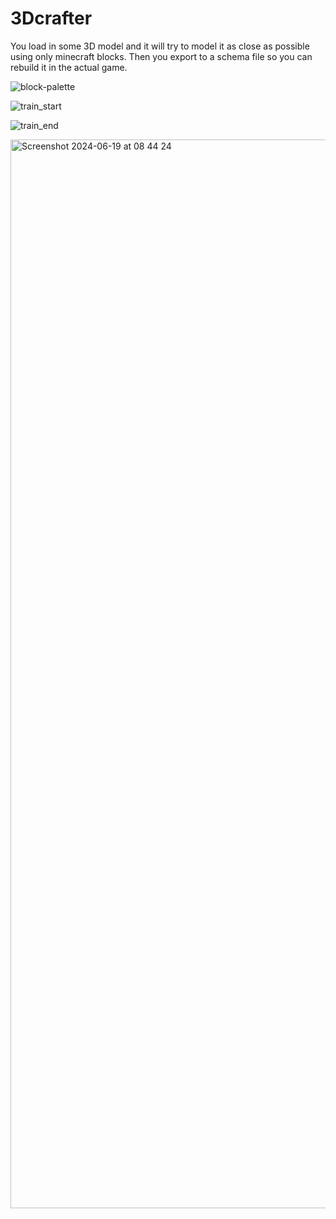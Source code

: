 # 3Dcrafter

You load in some 3D model and it will try to model it as close as possible using only minecraft blocks. Then you export to a schema file so you can rebuild it in the actual game.

![block-palette](https://github.com/mltheuser/3Dcrafter/assets/25958978/8cb8ef41-d141-4b84-ba10-de71514d679d)

![train_start](https://github.com/mltheuser/3Dcrafter/assets/25958978/ce055812-66ab-4246-9f3b-6c9ca833ff60)

![train_end](https://github.com/mltheuser/3Dcrafter/assets/25958978/e01500f3-d452-412e-9b40-5d25a4925e15)

<img width="1710" alt="Screenshot 2024-06-19 at 08 44 24" src="https://github.com/mltheuser/3Dcrafter/assets/25958978/e5246225-e148-4c54-a518-fc9137b740c5">
